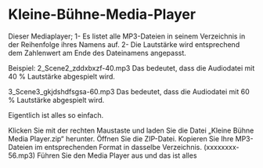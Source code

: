 # Kleine-Bühne-Media-Player

Dieser Mediaplayer;
1- Es listet alle MP3-Dateien in seinem Verzeichnis in der Reihenfolge ihres Namens auf.
2- Die Lautstärke wird entsprechend dem Zahlenwert am Ende des Dateinamens angepasst.

Beispiel:
2_Scene2_zddxbxzf-40.mp3
Das bedeutet, dass die Audiodatei mit 40 % Lautstärke abgespielt wird.

3_Scene3_gkjdshdfsgsa-60.mp3
Das bedeutet, dass die Audiodatei mit 60 % Lautstärke abgespielt wird.

Eigentlich ist alles so einfach.


Klicken Sie mit der rechten Maustaste und laden Sie die Datei „Kleine Bühne Media Player.zip“ herunter.
Öffnen Sie die ZIP-Datei.
Kopieren Sie Ihre MP3-Dateien im entsprechenden Format in dasselbe Verzeichnis. (xxxxxxxx-56.mp3)
Führen Sie den Media Player aus und das ist alles
